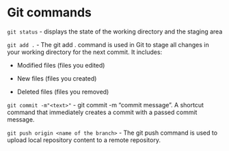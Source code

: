 # Git commands

`git status` - displays the state of the working directory and the staging area

`git add .` - The git add . command is used in Git to stage all changes in your working directory for the next commit. It includes:

- Modified files (files you edited)

- New files (files you created)

- Deleted files (files you removed)

`git commit -m"<text>"` -  git commit -m “commit message”. A shortcut command that immediately creates a commit with a passed commit message.

`git push origin <name of the branch>` - The git push command is used to upload local repository content to a remote repository.
